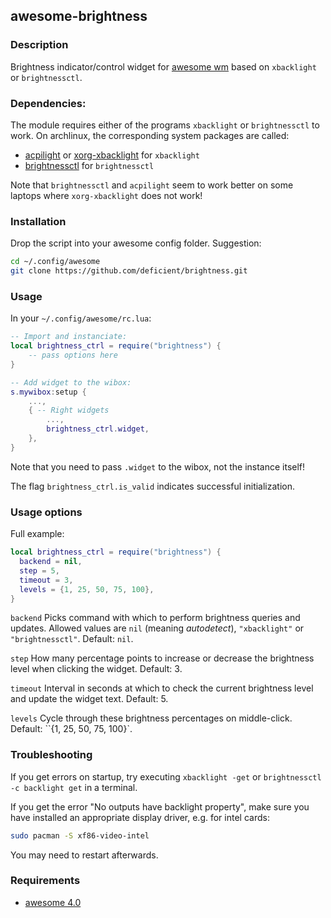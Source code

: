 ## awesome-brightness

### Description

Brightness indicator/control widget for [awesome wm](https://awesomewm.org/)
based on ``xbacklight`` or ``brightnessctl``.


### Dependencies:

The module requires either of the programs `xbacklight` or `brightnessctl` to work.
On archlinux, the corresponding system packages are called:

- [acpilight](https://archlinux.org/packages/extra/any/acpilight/) or
  [xorg-xbacklight](https://archlinux.org/packages/extra/x86_64/xorg-xbacklight/) for `xbacklight`
- [brightnessctl](https://archlinux.org/packages/extra/x86_64/brightnessctl/) for `brightnessctl`

Note that ``brightnessctl`` and ``acpilight`` seem to work better on some
laptops where ``xorg-xbacklight`` does not work!


### Installation

Drop the script into your awesome config folder. Suggestion:

```bash
cd ~/.config/awesome
git clone https://github.com/deficient/brightness.git
```


### Usage

In your `~/.config/awesome/rc.lua`:

```lua
-- Import and instanciate:
local brightness_ctrl = require("brightness") {
    -- pass options here
}

-- Add widget to the wibox:
s.mywibox:setup {
    ...,
    { -- Right widgets
        ...,
        brightness_ctrl.widget,
    },
}
```

Note that you need to pass `.widget` to the wibox, not the instance itself!

The flag `brightness_ctrl.is_valid` indicates successful initialization.


### Usage options

Full example:

```lua
local brightness_ctrl = require("brightness") {
  backend = nil,
  step = 5,
  timeout = 3,
  levels = {1, 25, 50, 75, 100},
}
```

`backend`
Picks command with which to perform brightness queries and updates.
Allowed values are `nil` (meaning *autodetect*), `"xbacklight"` or
`"brightnessctl"`. Default: `nil`.

`step`
How many percentage points to increase or decrease the brightness level when
clicking the widget. Default: 3.

`timeout`
Interval in seconds at which to check the current brightness level and update
the widget text. Default: 5.

`levels`
Cycle through these brightness percentages on middle-click.
Default: ``{1, 25, 50, 75, 100}`.


### Troubleshooting

If you get errors on startup, try executing `xbacklight -get` or
`brightnessctl -c backlight get` in a terminal.

If you get the error "No outputs have backlight property", make sure you have
installed an appropriate display driver, e.g. for intel cards:

```bash
sudo pacman -S xf86-video-intel
```

You may need to restart afterwards.


### Requirements

* [awesome 4.0](http://awesome.naquadah.org/)
